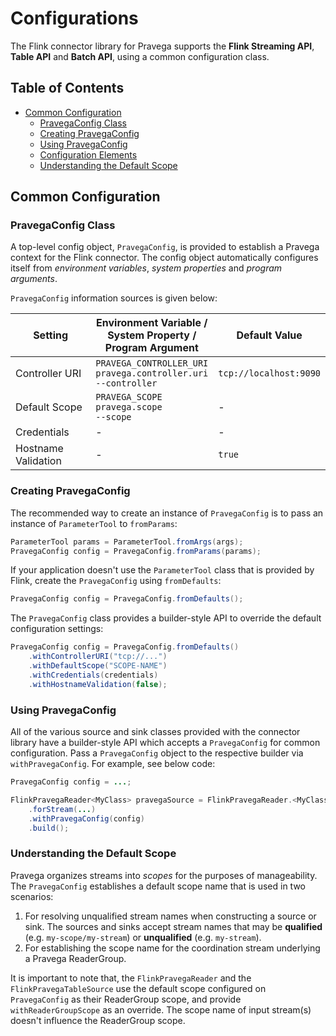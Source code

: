 <!--
Copyright (c) 2017 Dell Inc., or its subsidiaries. All Rights Reserved.

Licensed under the Apache License, Version 2.0 (the "License");
you may not use this file except in compliance with the License.
You may obtain a copy of the License at

    http://www.apache.org/licenses/LICENSE-2.0
-->

# Configurations
The Flink connector library for Pravega supports the **Flink Streaming API**, **Table API** and **Batch API**, using a common configuration class.  

## Table of Contents
- [Common Configuration](#common-configuration)
  - [PravegaConfig Class](#pravegaconfig-class)
  - [Creating PravegaConfig](#creating-pravegaconfig)
  - [Using PravegaConfig](#using-pravegaconfig)
  - [Configuration Elements](#configuration-elements)
  - [Understanding the Default Scope](#understanding-the-default-scope)

## Common Configuration

### PravegaConfig Class
A top-level config object, `PravegaConfig`, is provided to establish a Pravega context for the Flink connector. The config object automatically configures itself from _environment variables_, _system properties_ and _program arguments_.

`PravegaConfig` information sources is given below:

|Setting|Environment Variable /<br/>System Property /<br/>Program Argument|Default Value|
|-------|-------------------------------------------------------------|-------------|
|Controller URI|`PRAVEGA_CONTROLLER_URI`<br/>`pravega.controller.uri`<br/>`--controller`|`tcp://localhost:9090`|
|Default Scope|`PRAVEGA_SCOPE`<br/>`pravega.scope`<br/>`--scope`|-|
|Credentials|-|-|
|Hostname Validation|-|`true`|

### Creating PravegaConfig
The recommended way to create an instance of `PravegaConfig` is to pass an instance of `ParameterTool` to `fromParams`:
```java
ParameterTool params = ParameterTool.fromArgs(args);
PravegaConfig config = PravegaConfig.fromParams(params);
```

If your application doesn't use the `ParameterTool` class that is provided by Flink, create the `PravegaConfig` using `fromDefaults`:
```java
PravegaConfig config = PravegaConfig.fromDefaults();
```

The `PravegaConfig` class provides a builder-style API to override the default configuration settings:
```java
PravegaConfig config = PravegaConfig.fromDefaults()
    .withControllerURI("tcp://...")
    .withDefaultScope("SCOPE-NAME")
    .withCredentials(credentials)
    .withHostnameValidation(false);
```

### Using PravegaConfig
All of the various source and sink classes provided with the connector library have a builder-style API which accepts a `PravegaConfig` for common configuration. Pass a `PravegaConfig` object to the respective builder via `withPravegaConfig`. For example, see below code:
```java
PravegaConfig config = ...;

FlinkPravegaReader<MyClass> pravegaSource = FlinkPravegaReader.<MyClass>builder()
    .forStream(...)
    .withPravegaConfig(config)
    .build();
```

### Understanding the Default Scope
Pravega organizes streams into _scopes_ for the purposes of manageability.  The `PravegaConfig` establishes a default scope name that is used in two scenarios:
1. For resolving unqualified stream names when constructing a source or sink.  The sources and sinks accept stream names that may be **qualified** (e.g. `my-scope/my-stream`) or **unqualified** (e.g. `my-stream`).
2. For establishing the scope name for the coordination stream underlying a Pravega ReaderGroup.

It is important to note that, the `FlinkPravegaReader` and the `FlinkPravegaTableSource` use the default scope configured on `PravegaConfig` as their ReaderGroup scope, and provide `withReaderGroupScope` as an override. The scope name of input stream(s) doesn't influence the ReaderGroup scope.
